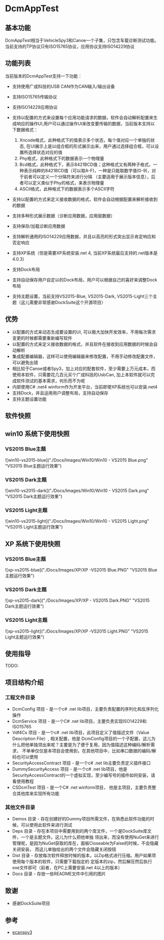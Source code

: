 # DcmAppTest

## 基本功能
DcmAppTest相当于VehicleSpy3和Canoe一个子集，只包含车载诊断测试功能。当前支持的TP协议只有ISO15765协议，应用协议支持ISO14229协议

## 功能列表

当前版本的DcmAppTest支持一下功能：

+ 支持使用广成科技的USB CAN作为CAN输入/输出设备
+ 支持ISO15765传输协议
+ 支持ISO14229应用协议
+ 支持以配置的方式来设置每个应用功能请求的数据，软件会自动解析配置来生成响应的操作UI,用户可以通过操作UI来改变要传输的数据，当前版本支持以下数据格式：

  1. Xncode格式，此种格式下的值表示多个状态，每个值对应一个单独的状态, 在UI展示上是以组合框的形式展示出来，用户通过选择组合框，可以设置所选择状态对应的值
  2. Phy格式，此种格式下的数据表示一个物理量
  3. Bcd格式，此种格式下，表示8421BCD值；这种格式又有两种子格式，一种表示纯粹的8421BCD值（可以取A-F)，一种是只能取数字值(0-9)，对于前者可以定义一个分隔符来进行分隔
（主要适用于展示版本信息），后者可以定义类似于Phy的格式，来表示物理量
  4. ASCII格式，此种格式下的数据表示多个ASCII字符

+ 支持以配置的方式来定义接收数据的格式，软件会自动根据配置来解析接收到的数据
+ 支持多种形式展示数据（诊断应用数据，应用层数据）
+ 支持保存/加载诊断应用数据
+ 支持解析通用的ISO14229应用数据，并且以高亮的形式突出显示肯定响应和否定响应
+ 支持XP系统（但是需要XP系统安装.net 4, 当前XP系统最后支持的.net版本是4.0.3）
+ 支持Dock布局
+ 支持自动保存用户自定以的Dock布局，用户可以根据自己的喜好来调整Dock布局
+ 支持主题设置，当前支持VS2015-Blue, VS2015-Dark, VS2015-Light三个主题（这儿需要非常感谢DockSuite这个开源项目）

## 优势

+ 以配置的方式来动态生成要设置的UI, 可以极大加快开发效率，不用每次需求变更的时候都需要重新编写软件
+ 以配置的方式来定义接收数据的格式，并且软件在接收到应用数据的时候会自动解析
+ 集成配置编辑器，这样可以使用编辑器来修改配置，不用手动修改配置文件，可以避免出错
+ 相比较于Canoe或者Spy3，加上对应的配套软件，至少需要上万元成本，而使用本软件，只需要花几百元买个广成科技的UsbCan, 加上本软件就可以完成软件测试的基本需求，何乐而不为呢
+ 内部使用C# .net4 winform作为开发平台，当前即使XP系统也可以安装.net4
+ 支持Dock，并且运用用户调整布局，支持自动保存
+ 支持主题设置功能

## 软件快照

## win10 系统下使用快照

### VS2015 Blue主题

![win10-vs2015-blue]("./Docs/Images/Win10/Win10 - VS2015 Blue.png" "VS2015 Blue主题运行效果")

### VS2015 Dark主题

![win10-vs2015-dark]("./Docs/Images/Win10/Win10 - VS2015 Dark.png" "VS2015 Dark主题运行效果")

### VS2015 Light主题

![win10-vs2015-light]("./Docs/Images/Win10/Win10 - VS2015 Light.png" "VS2015 Light主题运行效果")

## XP 系统下使用快照

### VS2015 Blue主题

![xp-vs2015-blue]("./Docs/Images/XP/XP -VS2015 Blue.PNG" "VS2015 Blue主题运行效果")

### VS2015 Dark主题

![xp-vs2015-dark]("./Docs/Images/XP/XP - VS2015 Dark.PNG" "VS2015 Dark主题运行效果")

### VS2015 Light主题

![xp-vs2015-light]("./Docs/Images/XP/XP -VS2015 Light.PNG" "VS2015 Light主题运行效果")

## 使用指导

TODO:

## 项目结构介绍

### 工程文件目录

+ DcmConfig 项目 - 是一个c# .net lib项目，主要负责配置的序列化和反序列化操作
+ DcmService 项目 - 是一个C# .net lib项目，主要负责实现ISO14229和ISO15765
+ Vdf4Cs 项目 - 是一个c# .net lib项目，此项目定义了值描述文件（Value Description File）, 相关配置，他是
DcmConfig项目的一个子配置，这儿为什么把他单独领出来呢？主要是为了便于复用，因为值描述这种编码/解析需求，
不单单仅仅是本项目会使用到，在其他项目中，比如串口数据的编码/解码也可以使用
+ SecurityAccessContract 项目 - 是一个c# .net lib主要负责定义插件接口
+ DummySecurityAccess 项目 - 是一个c# .net lib项目，他是SecurityAccessContract的一个虚拟实现，至少编写号的插件如何安装，请看使用教程
+ CSDcmTest 项目 - 是一个C# .net winform项目， 他是主项目，主要负责整合其他库来实现所有功能

### 其他文件目录

+ Demos 目录 - 存在创建好的Dummy项目所需文件，在熟悉此软件功能的时候，可以使用此软件来进行测试
+ Deps 目录 - 存在本项目中需要用到的两个库文件，一个是DockSuite库文件，一个是主题文件。这儿为什么把他单独
领出来，而没有使用NuGet来进行管理呢，是因为NuGet获取的库在，面板Closeable为False的时候，不会隐藏关闭安装，
而这儿单独给出的两个文件会隐藏关闭按钮
+ Dist 目录 - 存放每次软件释放时候的版本，以Zip格式进行压缩。用户如果项使用每个版本的软件，只需要下载指定的
定版本的zip，然后解压然后执行exe文件即可（前者，在PC上需要安装.net 4以上的版本）
+ Docs 目录 - 存放一些README文件中引用的图片

## 致谢

+ 感谢DockSuite项目

## 参考

+ [ecanspy3]("https://github.com/TwoFlyLiu/ecanspy3" "另外一个ECAN的组态软件，主要负责模拟整车的应用报文数据")
